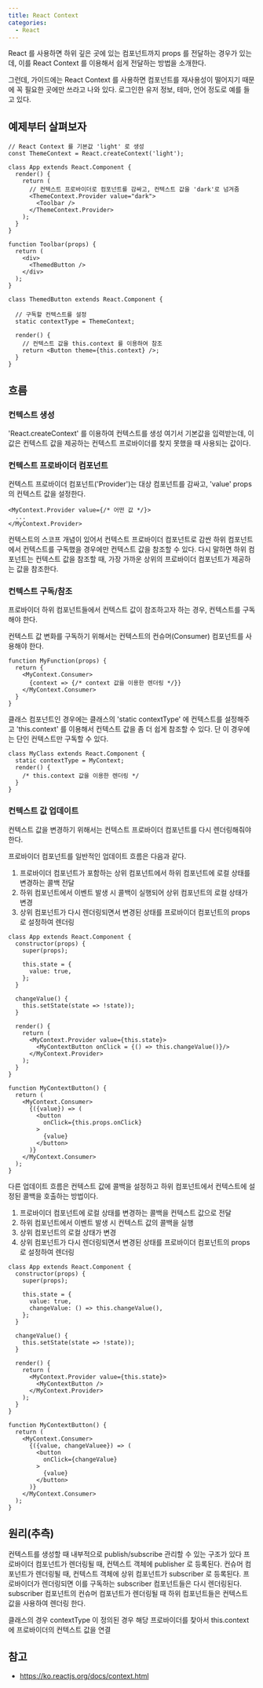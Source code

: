 ```yaml
---
title: React Context
categories:
  - React
---
```


React 를 사용하면 하위 깊은 곳에 있는 컴포넌트까지 props 를 전달하는 경우가 있는데,
이를 React Context 를 이용해서 쉽게 전달하는 방법을 소개한다.

그런데, 가이드에는 React Context 를 사용하면 컴포넌트를 재사용성이 떨어지기 때문에 꼭 필요한 곳에만 쓰라고 나와 있다. 로그인한 유저 정보, 테마, 언어 정도로 예를 들고 있다.

## 예제부터 살펴보자

```
// React Context 를 기본값 'light' 로 생성
const ThemeContext = React.createContext('light');

class App extends React.Component {
  render() {
    return (
      // 컨텍스트 프로바이더로 컴포넌트를 감싸고, 컨텍스트 값을 'dark'로 넘겨줌
      <ThemeContext.Provider value="dark">
        <Toolbar />
      </ThemeContext.Provider>
    );
  }
}

function Toolbar(props) {
  return (
    <div>
      <ThemedButton />
    </div>
  );
}

class ThemedButton extends React.Component {

  // 구독할 컨텍스트를 설정
  static contextType = ThemeContext;

  render() {
    // 컨텍스트 값을 this.context 를 이용하여 참조
    return <Button theme={this.context} />;
  }
}
```

## 흐름

### 컨텍스트 생성

'React.createContext' 를 이용하여 컨텍스트를 생성
여기서 기본값을 입력받는데, 이 값은 컨텍스트 값을 제공하는 컨텍스트 프로바이더를 찾지 못했을 때 사용되는 값이다.

### 컨텍스트 프로바이더 컴포넌트

컨텍스트 프로바이더 컴포넌트('Provider')는 대상 컴포넌트를 감싸고, 'value' props 의 컨텍스트 값을 설정한다.

```
<MyContext.Provider value={/* 어떤 값 */}>
  ...
</MyContext.Provider>
```

컨텍스트의 스코프 개념이 있어서 컨텍스트 프로바이더 컴포넌트로 감싼 하위 컴포넌트에서 컨텍스트를 구독했을 경우에만 컨텍스트 값을 참조할 수 있다. 다시 말하면 하위 컴포넌트는 컨텍스트 값을 참조할 때, 가장 가까운 상위의 프로바이더 컴포넌트가 제공하는 값을 참조한다.

### 컨텍스트 구독/참조

프로바이더 하위 컴포넌트들에서 컨텍스트 값이 참조하고자 하는 경우, 컨텍스트를 구독해야 한다.

컨텍스트 값 변화를 구독하기 위해서는 컨텍스트의 컨슈머(Consumer) 컴포넌트를 사용해야 한다.

```
function MyFunction(props) {
  return {
    <MyContext.Consumer>
      {context => {/* context 값을 이용한 렌더링 */}}
    </MyContext.Consumer>
  }
}
```

클래스 컴포넌트인 경우에는 클래스의 'static contextType' 에 컨텍스트를 설정해주고 'this.context' 를 이용해서 컨텍스트 값을 좀 더 쉽게 참조할 수 있다. 단 이 경우에는 단인 컨텍스트만 구독할 수 있다.

```
class MyClass extends React.Component {
  static contextType = MyContext;
  render() {
    /* this.context 값을 이용한 렌더링 */
  }
}
```

### 컨텍스트 값 업데이트

컨텍스트 값을 변경하기 위해서는 컨텍스트 프로바이더 컴포넌트를 다시 렌더링해줘야 한다.

프로바이더 컴포넌트를 일반적인 업데이트 흐름은 다음과 같다.

1. 프로바이더 컴포넌트가 포함하는 상위 컴포넌트에서 하위 컴포넌트에 로컬 상태를 변경하는 콜백 전달
2. 하위 컴포넌트에서 이벤트 발생 시 콜백이 실행되어 상위 컴포넌트의 로컬 상태가 변경
3. 상위 컴포넌트가 다시 렌더링되면서 변경된 상태를 프로바이더 컴포넌트의 props 로 설정하여 렌더링

```
class App extends React.Component {
  constructor(props) {
    super(props);

    this.state = {
      value: true,
    };
  }

  changeValue() {
    this.setState(state => !state));
  }

  render() {
    return (
      <MyContext.Provider value={this.state}>
        <MyContextButton onClick = {() => this.changeValue()}/>
      </MyContext.Provider>
    );
  }
}

function MyContextButton() {
  return (
    <MyContext.Consumer>
      {({value}) => (
        <button
          onClick={this.props.onClick}
        >
          {value}
        </button>
      )}
    </MyContext.Consumer>
  );
}
```

다른 업데이트 흐름은 컨텍스트 값에 콜백을 설정하고 하위 컴포넌트에서 컨텍스트에 설정된 콜백을 호출하는 방법이다.

1. 프로바이더 컴포넌트에 로컬 상태를 변경하는 콜백을 컨텍스트 값으로 전달
2. 하위 컴포넌트에서 이벤트 발생 시 컨텍스트 값의 콜백을 실행
3. 상위 컴포넌트의 로컬 상태가 변경
4. 상위 컴포넌트가 다시 렌더링되면서 변경된 상태를 프로바이더 컴포넌트의 props 로 설정하여 렌더링

```
class App extends React.Component {
  constructor(props) {
    super(props);

    this.state = {
      value: true,
      changeValue: () => this.changeValue(),
    };
  }

  changeValue() {
    this.setState(state => !state));
  }

  render() {
    return (
      <MyContext.Provider value={this.state}>
        <MyContextButton />
      </MyContext.Provider>
    );
  }
}

function MyContextButton() {
  return (
    <MyContext.Consumer>
      {({value, changeValuee}) => (
        <button
          onClick={changeValue}
        >
          {value}
        </button>
      )}
    </MyContext.Consumer>
  );
}
```

## 원리(추측)

컨텍스트를 생성할 때 내부적으로 publish/subscribe 관리할 수 있는 구조가 있다
프로바이더 컴포넌트가 렌더링될 때, 컨텍스트 객체에 publisher 로 등록된다.
컨슈머 컴포넌트가 렌더링될 때, 컨텍스트 객체에 상위 컴포넌트가 subscriber 로 등록된다.
프로바이더가 렌더링되면 이를 구독하는 subscriber 컴포넌트들은 다시 렌더링된다.
subscriber 컴포넌트의 컨슈머 컴포넌트가 렌더링될 때 하위 컴포넌트들은 컨텍스트 값을 사용하여 렌더링 한다.

클래스의 경우 contextType 이 정의된 경우 해당 프로바이더를 찾아서 this.context 에 프로바이더의 컨텍스트 값을 연결

## 참고

- <https://ko.reactjs.org/docs/context.html>
